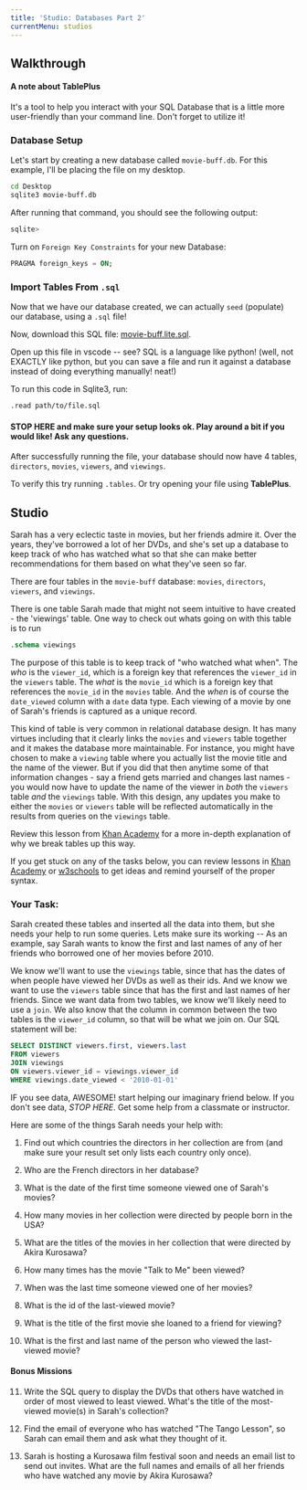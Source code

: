 ```yaml
---
title: 'Studio: Databases Part 2'
currentMenu: studios
---
```


## Walkthrough

#### A note about TablePlus
It's a tool to help you interact with your SQL Database that is a little more user-friendly than your command line.  Don't forget to utilize it! 

### Database Setup

Let's start by creating a new database called `movie-buff.db`.  For this example, I'll be placing the file on my desktop.

```bash
cd Desktop
sqlite3 movie-buff.db
```

After running that command, you should see the following output:

```bash
sqlite>
```

Turn on `Foreign Key Constraints` for your new Database:
```sql
PRAGMA foreign_keys = ON;
```

### Import Tables From `.sql`

Now that we have our database created, we can actually `seed` (populate) our database, using a `.sql` file!

Now, download this SQL file: [movie-buff.lite.sql](downloads/movie-buff.lite.sql).

Open up this file in vscode -- see? SQL is a language like python! (well, not EXACTLY like python, but you can save a file and run it against a database instead of doing everything manually! neat!)

To run this code in Sqlite3, run:

```bash
.read path/to/file.sql
```
#### STOP HERE and make sure your setup looks ok. Play around a bit if you would like! Ask any questions.

After successfully running the file, your database should now have 4 tables, `directors`, `movies`, `viewers`, and `viewings`.

To verify this try running `.tables`.  Or try opening your file using **TablePlus**.


## Studio

Sarah has a very eclectic taste in movies, but her friends admire it. Over the years, they've borrowed a lot of her DVDs, and she's set up a database to keep track of who has watched what so that she can make better recommendations for them based on what they've seen so far.

There are four tables in the `movie-buff` database: `movies`, `directors`, `viewers`, and `viewings`.

There is one table Sarah made that might not seem intuitive to have created - the 'viewings' table. One way to check out whats going on with this table is to run 

```sql
.schema viewings
``` 

The purpose of this table is to keep track of "who watched what when". The *who* is the `viewer_id`, which is a foreign key that references the `viewer_id` in the `viewers` table. The *what* is the `movie_id` which is a foreign key that references the `movie_id` in the `movies` table. And the *when* is of course the `date_viewed` column with a `date` data type. Each viewing of a movie by one of Sarah's friends is captured as a unique record.

This kind of table is very common in relational database design. It has many virtues including that it clearly links the `movies` and `viewers` table together and it makes the database more maintainable. For instance, you might have chosen to make a `viewing` table where you actually list the movie title and the name of the viewer. But if you did that then anytime some of that information changes - say a friend gets married and changes last names - you would now have to update the name of the viewer in *both* the `viewers` table *and* the `viewings` table. With this design, any updates you make to either the `movies` or `viewers` table will be reflected automatically in the results from queries on the `viewings` table.

Review this lesson from [Khan Academy](https://www.khanacademy.org/computing/computer-programming/sql/relational-queries-in-sql/a/splitting-data-into-related-tables) for a more in-depth explanation of why we break tables up this way.

If you get stuck on any of the tasks below, you can review lessons in [Khan Academy](https://www.khanacademy.org/computing/computer-programming/sql) or [w3schools](https://www.w3schools.com/sql/default.asp) to get ideas and remind yourself of the proper syntax.

### Your Task:

Sarah created these tables and inserted all the data into them, but she needs your help to run some queries. 
Lets make sure its working -- As an example, say Sarah wants to know the first and last names of any of her friends who borrowed one of her movies before 2010.

We know we'll want to use the `viewings` table, since that has the dates of when people have viewed her DVDs as well as their ids. And we know we want to use the `viewers` table since that has the first and last names of her friends. Since we want data from two tables, we know we'll likely need to use a `join`. We also know that the column in common between the two tables is the `viewer_id` column, so that will be what we join on. Our SQL statement will be:

```sql
SELECT DISTINCT viewers.first, viewers.last
FROM viewers
JOIN viewings
ON viewers.viewer_id = viewings.viewer_id
WHERE viewings.date_viewed < '2010-01-01'
```



IF you see data, AWESOME! start helping our imaginary friend below. If you don't see data, *STOP HERE*. Get some help from a classmate or instructor.

Here are some of the things Sarah needs your help with:

1. Find out which countries the directors in her collection are from (and make sure your result set only lists each country only once).

2. Who are the French directors in her database?

3. What is the date of the first time someone viewed one of Sarah's movies?

4. How many movies in her collection were directed by people born in the USA?

5. What are the titles of the movies in her collection that were directed by Akira Kurosawa?

6. How many times has the movie "Talk to Me" been viewed?

7. When was the last time someone viewed one of her movies?

8. What is the id of the last-viewed movie?

9. What is the title of the first movie she loaned to a friend for viewing?

10. What is the first and last name of the person who viewed the last-viewed movie?


#### Bonus Missions

11. Write the SQL query to display the DVDs that others have watched in order of most viewed to least viewed. What's the title of the most-viewed movie(s) in Sarah's collection?

12. Find the email of everyone who has watched "The Tango Lesson", so Sarah can email them and ask what they thought of it.

13. Sarah is hosting a Kurosawa film festival soon and needs an email list to send out invites. What are the full names and emails of all her friends who have watched any movie by Akira Kurosawa?
